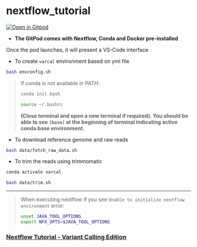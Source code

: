 # nextflow_tutorial

[![Open in Gitpod](https://gitpod.io/button/open-in-gitpod.svg)](https://gitpod.io/#https://github.com/sateeshperi/nextflow_tutorial.git)

* **The GitPod comes with Nextflow, Conda and Docker pre-installed**

Once the pod launches, it will present a VS-Code interface

* To create `varcal` environment based on yml file
```bash
bash envconfig.sh
```
>If conda is not available in PATH:
>
>```bash
>conda init bash
>```
>
>```bash
>source ~/.bashrc
>```
>**(Close terminal and open a new terminal if required). You should be able to see `(base)` at the beginning of terminal indicating active conda base environment.**


* To download reference genome and raw reads
```bash
bash data/fetch_raw_data.sh
```

* To trim the reads using trimmomatic
```bash
conda activate varcal
```
```bash
bash data/trim.sh
```

---

>When executing nextflow if you see `Unable to initialize nextflow environment` error:
>
>```bash
>unset JAVA_TOOL_OPTIONS
>export NFX_OPTS=$JAVA_TOOL_OPTIONS
>```

### [Nextflow Tutorial - Variant Calling Edition](https://sateeshperi.github.io/nextflow_varcal/)

